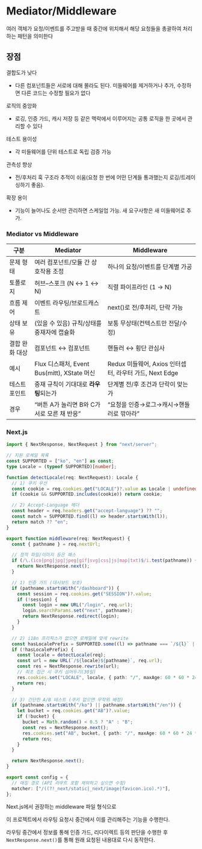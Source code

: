 # Mediator/Middleware

여러 객체가 요청/이벤트를 주고받을 때 중간에 위치해서 해당 요청들을 총괄하여 처리하는 패턴을 의미한다



## 장점 

결합도가 낮다

- 다른 컴포넌트들은 서로에 대해 몰라도 된다. 미들웨어를 제거하거나 추가, 수정하면 다른 코드는 수정할 필요가 없다

로직의 중앙화

- 로깅, 인증 가드, 캐시 저장 등 같은 맥락에서 이루어지는 공통 로직을 한 곳에서 관리할 수 있다

테스트 용이성

- 각 미들웨어를 단위 테스트로 독립 검증 가능

관측성 향상

- 전/후처리 훅 구조라 추적이 쉬움(요청 한 번에 어떤 단계들 통과했는지 로깅/트레이싱하기 좋음).

확장 용이

- 기능이 늘어나도 순서만 관리하면 스케일업 가능. 새 요구사항은 새 미들웨어로 추가.



### Mediator vs Middleware

| **구분**       | **Mediator**                                | **Middleware**                                         |
| -------------- | ------------------------------------------- | ------------------------------------------------------ |
| 문제 형태      | 여러 컴포넌트/모듈 간 상호작용 조정         | 하나의 요청/이벤트를 단계별 가공                       |
| 토폴로지       | 허브–스포크 (N ↔ 1 ↔ N)                     | 직렬 파이프라인 (1 → N)                                |
| 흐름 제어      | 이벤트 라우팅/브로드캐스트                  | next()로 전/후처리, 단락 가능                          |
| 상태 보유      | (있을 수 있음) 규칙/상태를 중재자에 캡슐화  | 보통 무상태(컨텍스트만 전달/수정)                      |
| 결합 완화 대상 | 컴포넌트 ↔ 컴포넌트                         | 핸들러 ↔ 횡단 관심사                                   |
| 예시           | Flux 디스패처, Event Bus(mitt), XState 머신 | Redux 미들웨어, Axios 인터셉터, 라우터 가드, Next Edge |
| 테스트 포인트  | 중재 규칙이 기대대로 **라우팅**되는가       | 단계별 전/후 조건과 단락이 맞는가                      |
| 경우           | “버튼 A가 눌리면 B와 C가 서로 모른 채 반응” | “요청을 인증→로그→캐시→핸들러로 깎아라”                |



### Next.js

```ts
import { NextResponse, NextRequest } from "next/server";

// 지원 로케일 목록
const SUPPORTED = ["ko", "en"] as const;
type Locale = (typeof SUPPORTED)[number];

function detectLocale(req: NextRequest): Locale {
  // 1) 쿠키 우선
  const cookie = req.cookies.get("LOCALE")?.value as Locale | undefined;
  if (cookie && SUPPORTED.includes(cookie)) return cookie;

  // 2) Accept-Language 헤더
  const header = req.headers.get("accept-language") ?? "";
  const match = SUPPORTED.find((l) => header.startsWith(l));
  return match ?? "en";
}

export function middleware(req: NextRequest) {
  const { pathname } = req.nextUrl;

  // 정적 파일/이미지 등은 패스
  if (/\.(ico|png|jpg|jpeg|gif|svg|css|js|map|txt)$/i.test(pathname)) {
    return NextResponse.next();
  }

  // 1) 인증 가드 (대시보드 보호)
  if (pathname.startsWith("/dashboard")) {
    const session = req.cookies.get("SESSION")?.value;
    if (!session) {
      const login = new URL("/login", req.url);
      login.searchParams.set("next", pathname);
      return NextResponse.redirect(login);
    }
  }

  // 2) i18n 프리픽스가 없으면 로케일에 맞게 rewrite
  const hasLocalePrefix = SUPPORTED.some((l) => pathname === `/${l}` || pathname.startsWith(`/${l}/`));
  if (!hasLocalePrefix) {
    const locale = detectLocale(req);
    const url = new URL(`/${locale}${pathname}`, req.url);
    const res = NextResponse.rewrite(url);
    // 최초 접근 시 쿠키 심어두기(30일)
    res.cookies.set("LOCALE", locale, { path: "/", maxAge: 60 * 60 * 24 * 30 });
    return res;
  }

  // 3) 간단한 A/B 테스트 (쿠키 없으면 무작위 배정)
  if (pathname.startsWith("/ko") || pathname.startsWith("/en")) {
    let bucket = req.cookies.get("AB")?.value;
    if (!bucket) {
      bucket = Math.random() < 0.5 ? "A" : "B";
      const res = NextResponse.next();
      res.cookies.set("AB", bucket, { path: "/", maxAge: 60 * 60 * 24 * 7 });
      return res;
    }
  }

  return NextResponse.next();
}

export const config = {
  // 매칭 경로 (API 라우트 포함 제외하고 싶으면 수정)
  matcher: ["/((?!_next/static|_next/image|favicon.ico).*)"],
};
```

Next.js에서 권장하는 middleware 파일 형식으로

이 프로젝트에서 라우팅 요청시 중간에서 이를 관리해주는 기능을 수행한다.



라우팅 중간에서 정보를 통해 인증 가드, 리다이렉트 등의 판단을 수행한 후 `NextResponse.next()`를 통해 원래 요청된 내용대로 다시 동작한다.